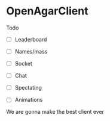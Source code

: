 # OpenAgarClient

Todo
- [ ] Leaderboard
- [ ] Names/mass
- [ ] Socket
- [ ] Chat
- [ ] Spectating
- [ ] Animations


We are gonna make the best client ever

